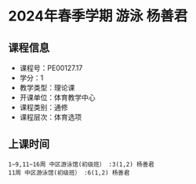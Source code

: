 # 2024年春季学期 游泳 杨善君






## 课程信息

- 课程号：PE00127.17
- 学分：1
- 教学类型：理论课
- 开课单位：体育教学中心
- 课程类别：通修
- 课程层次：体育选项

## 上课时间

```
1~9,11~16周 中区游泳馆(初级班） :3(1,2) 杨善君
11周 中区游泳馆(初级班） :6(1,2) 杨善君
```

